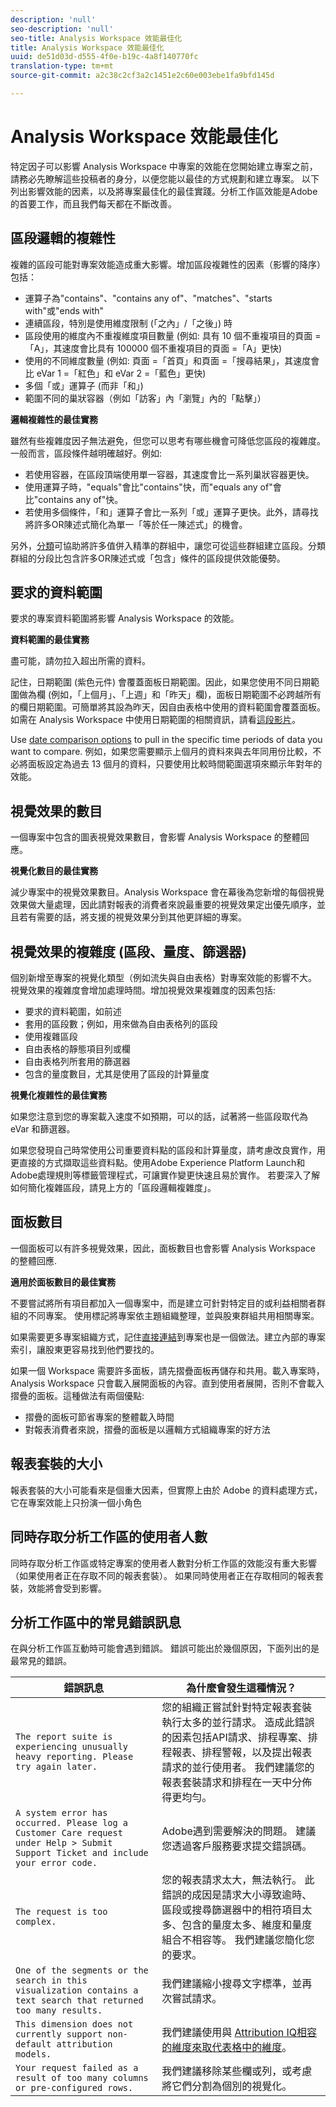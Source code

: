 ```yaml
---
description: 'null'
seo-description: 'null'
seo-title: Analysis Workspace 效能最佳化
title: Analysis Workspace 效能最佳化
uuid: de51d03d-d555-4f0e-b19c-4a8f140770fc
translation-type: tm+mt
source-git-commit: a2c38c2cf3a2c1451e2c60e003ebe1fa9bfd145d

---
```



# Analysis Workspace 效能最佳化

特定因子可以影響 Analysis Workspace 中專案的效能在您開始建立專案之前，請務必先瞭解這些投稿者的身分，以便您能以最佳的方式規劃和建立專案。 以下列出影響效能的因素，以及將專案最佳化的最佳實踐。分析工作區效能是Adobe的首要工作，而且我們每天都在不斷改善。

## 區段邏輯的複雜性

複雜的區段可能對專案效能造成重大影響。增加區段複雜性的因素（影響的降序）包括：

* 運算子為"contains"、"contains any of"、"matches"、"starts with"或"ends with"
* 連續區段，特別是使用維度限制 (「之內」/「之後」) 時
* 區段使用的維度內不重複維度項目數量 (例如: 具有 10 個不重複項目的頁面 =「A」，其速度會比具有 100000 個不重複項目的頁面 =「A」更快)
* 使用的不同維度數量 (例如: 頁面 =「首頁」和頁面 =「搜尋結果」，其速度會比 eVar 1 =「紅色」和 eVar 2 =「藍色」更快)
* 多個「或」運算子 (而非「和」)
* 範圍不同的巢狀容器（例如「訪客」內「瀏覽」內的「點擊」）

**邏輯複雜性的最佳實務**

雖然有些複雜度因子無法避免，但您可以思考有哪些機會可降低您區段的複雜度。一般而言，區段條件越明確越好。例如:

* 若使用容器，在區段頂端使用單一容器，其速度會比一系列巢狀容器更快。
* 使用運算子時，"equals"會比"contains"快，而"equals any of"會比"contains any of"快。
* 若使用多個條件，「和」運算子會比一系列「或」運算子更快。此外，請尋找將許多OR陳述式簡化為單一「等於任一陳述式」的機會。

另外，[分類](/help/components/c-classifications2/c-classifications.md)可協助將許多值併入精準的群組中，讓您可從這些群組建立區段。分類群組的分段比包含許多OR陳述式或「包含」條件的區段提供效能優勢。

## 要求的資料範圍

要求的專案資料範圍將影響 Analysis Workspace 的效能。

**資料範圍的最佳實務**

盡可能，請勿拉入超出所需的資料。

記住，日期範圍 (紫色元件) 會覆蓋面板日期範圍。因此，如果您使用不同日期範圍做為欄 (例如，「上個月」、「上週」和「昨天」欄)，面板日期範圍不必跨越所有的欄日期範圍。可簡單將其設為昨天，因自由表格中使用的資料範圍會覆蓋面板。如需在 Analysis Workspace 中使用日期範圍的相關資訊，請看[這段影片](https://www.youtube.com/watch?v=ybmv6EBmhn0)。

Use [date comparison options](../../analyze/analysis-workspace/components/calendar-date-ranges/time-comparison.md#concept_93BCAD81B7A54ABBBA5CD9E419F6F764) to pull in the specific time periods of data you want to compare. 例如，如果您需要顯示上個月的資料來與去年同用份比較，不必將面板設定為過去 13 個月的資料，只要使用比較時間範圍選項來顯示年對年的效能。

## 視覺效果的數目

一個專案中包含的圖表視覺效果數目，會影響 Analysis Workspace 的整體回應。

**視覺化數目的最佳實務**

減少專案中的視覺效果數目。Analysis Workspace 會在幕後為您新增的每個視覺效果做大量處理，因此請對報表的消費者來說最重要的視覺效果定出優先順序，並且若有需要的話，將支援的視覺效果分到其他更詳細的專案。

## 視覺效果的複雜度 (區段、量度、篩選器)

個別新增至專案的視覺化類型（例如流失與自由表格）對專案效能的影響不大。 視覺效果的複雜度會增加處理時間。增加視覺效果複雜度的因素包括:

* 要求的資料範圍，如前述
* 套用的區段數；例如，用來做為自由表格列的區段
* 使用複雜區段
* 自由表格的靜態項目列或欄
* 自由表格列所套用的篩選器
* 包含的量度數目，尤其是使用了區段的計算量度

**視覺化複雜性的最佳實務**

如果您注意到您的專案載入速度不如預期，可以的話，試著將一些區段取代為 eVar 和篩選器。

如果您發現自己時常使用公司重要資料點的區段和計算量度，請考慮改良實作，用更直接的方式擷取這些資料點。使用Adobe Experience Platform Launch和Adobe處理規則等標籤管理程式，可讓實作變更快速且易於實作。 若要深入了解如何簡化複雜區段，請見上方的「區段邏輯複雜度」。

## 面板數目

一個面板可以有許多視覺效果，因此，面板數目也會影響 Analysis Workspace 的整體回應.

**適用於面板數目的最佳實務**

不要嘗試將所有項目都加入一個專案中，而是建立可針對特定目的或利益相關者群組的不同專案。 使用標記將專案依主題組織整理，並與股東群組共用相關專案。

如果需要更多專案組織方式，記住[直接連結](https://www.youtube.com/watch?v=6IOEewflG2U)到專案也是一個做法。建立內部的專案索引，讓股東更容易找到他們要找的。

如果一個 Workspace 需要許多面板，請先摺疊面板再儲存和共用。載入專案時，Analysis Workspace 只會載入展開面板的內容。直到使用者展開，否則不會載入摺疊的面板。這種做法有兩個優點:

* 摺疊的面板可節省專案的整體載入時間
* 對報表消費者來說，摺疊的面板是以邏輯方式組織專案的好方法

## 報表套裝的大小

報表套裝的大小可能看來是個重大因素，但實際上由於 Adobe 的資料處理方式，它在專案效能上只扮演一個小角色

## 同時存取分析工作區的使用者人數

同時存取分析工作區或特定專案的使用者人數對分析工作區的效能沒有重大影響（如果使用者正在存取不同的報表套裝）。 如果同時使用者正在存取相同的報表套裝，效能將會受到影響。

## 分析工作區中的常見錯誤訊息

在與分析工作區互動時可能會遇到錯誤。 錯誤可能出於幾個原因，下面列出的是最常見的錯誤。

| 錯誤訊息 | 為什麼會發生這種情況？ |
|---|---|
| `The report suite is experiencing unusually heavy reporting. Please try again later.` | 您的組織正嘗試針對特定報表套裝執行太多的並行請求。 造成此錯誤的因素包括API請求、排程專案、排程報表、排程警報，以及提出報表請求的並行使用者。 我們建議您的報表套裝請求和排程在一天中分佈得更均勻。 |
| `A system error has occurred. Please log a Customer Care request under Help > Submit Support Ticket and include your error code.` | Adobe遇到需要解決的問題。 建議您透過客戶服務要求提交錯誤碼。 |
| `The request is too complex.` | 您的報表請求太大，無法執行。 此錯誤的成因是請求大小導致逾時、區段或搜尋篩選器中的相符項目太多、包含的量度太多、維度和量度組合不相容等。 我們建議您簡化您的要求。 |
| `One of the segments or the search in this visualization contains a text search that returned too many results.` | 我們建議縮小搜尋文字標準，並再次嘗試請求。 |
| `This dimension does not currently support non-default attribution models.` | 我們建議使用與 [Attribution IQ相容的維度來取代表格中的維度](https://docs.adobe.com/content/help/en/analytics/analyze/analysis-workspace/panels/attribution.html)。 |
| `Your request failed as a result of too many columns or pre-configured rows.` | 我們建議移除某些欄或列，或考慮將它們分割為個別的視覺化。 |
